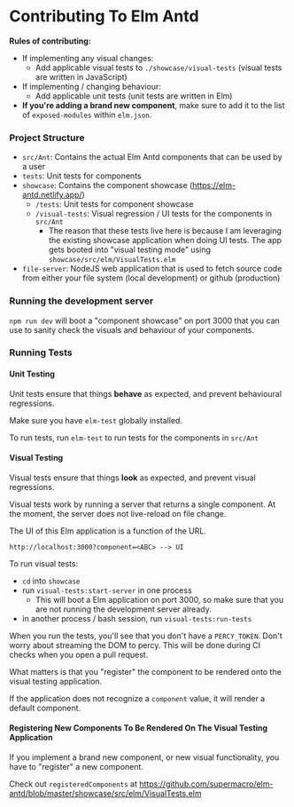 # Contributing To Elm Antd

**Rules of contributing:**

- If implementing any visual changes:
  - Add applicable visual tests to `./showcase/visual-tests` (visual tests are written in JavaScript)
- If implementing / changing behaviour:
  - Add applicable unit tests (unit tests are written in Elm) 
- **If you're adding a brand new component**, make sure to add it to the list of `exposed-modules` within `elm.json`. 

### Project Structure

- `src/Ant`: Contains the actual Elm Antd components that can be used by a user
- `tests`: Unit tests for components
- `showcase`: Contains the component showcase (https://elm-antd.netlify.app/)
  - `/tests`: Unit tests for component showcase
  - `/visual-tests`: Visual regression / UI tests for the components in `src/Ant`
    - The reason that these tests live here is because I am leveraging the existing showcase application when doing UI tests. The app gets booted into "visual testing mode" using `showcase/src/elm/VisualTests.elm`
- `file-server`: NodeJS web application that is used to fetch source code from either your file system (local development) or github (production)



### Running the development server

`npm run dev` will boot a "component showcase" on port 3000 that you can use to sanity check the visuals and behaviour of your components.

### Running Tests

#### Unit Testing

Unit tests ensure that things **behave** as expected, and prevent behavioural regressions.

Make sure you have `elm-test` globally installed.

To run tests, run `elm-test` to run tests for the components in `src/Ant`


#### Visual Testing

Visual tests ensure that things **look** as expected, and prevent visual regressions.

Visual tests work by running a server that returns a single component. At the moment, the server does not live-reload on file change.

The UI of this Elm application is a function of the URL.

```
http://localhost:3000?component=<ABC> --> UI
```

To run visual tests:

- `cd` into `showcase`
- run `visual-tests:start-server` in one process
  - This will boot a Elm application on port 3000, so make sure that you are not running the development server already.
- in another process / bash session, run `visual-tests:run-tests`

When you run the tests, you'll see that you don't have a `PERCY_TOKEN`. Don't worry about streaming the DOM to percy. This will be done during CI checks when you open a pull request.

What matters is that you "register" the component to be rendered onto the visual testing application.

If the application does not recognize a `component` value, it will render a default component.

#### Registering New Components To Be Rendered On The Visual Testing Application 

If you implement a brand new component, or new visual functionality, you have to "register" a new component.

Check out `registeredComponents` at https://github.com/supermacro/elm-antd/blob/master/showcase/src/elm/VisualTests.elm


